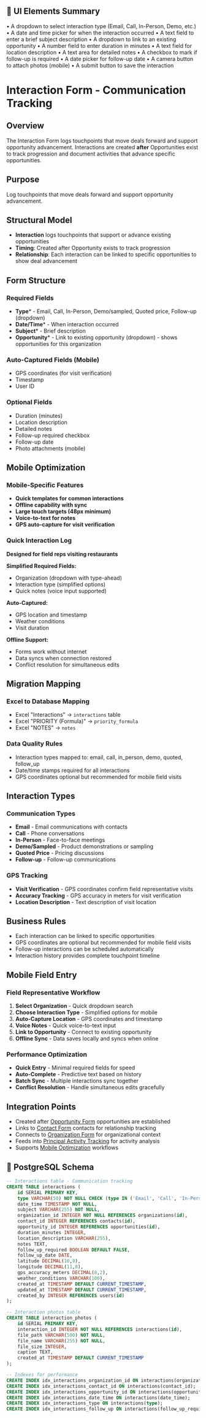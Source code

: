 ## 🧩 UI Elements Summary
• A dropdown to select interaction type (Email, Call, In-Person, Demo, etc.)
• A date and time picker for when the interaction occurred
• A text field to enter a brief subject description
• A dropdown to link to an existing opportunity
• A number field to enter duration in minutes
• A text field for location description
• A text area for detailed notes
• A checkbox to mark if follow-up is required
• A date picker for follow-up date
• A camera button to attach photos (mobile)
• A submit button to save the interaction

# Interaction Form - Communication Tracking

## Overview
The Interaction Form logs touchpoints that move deals forward and support opportunity advancement. Interactions are created **after** Opportunities exist to track progression and document activities that advance specific opportunities.

## Purpose
Log touchpoints that move deals forward and support opportunity advancement.

## Structural Model
- **Interaction** logs touchpoints that support or advance existing opportunities
- **Timing**: Created after Opportunity exists to track progression
- **Relationship**: Each interaction can be linked to specific opportunities to show deal advancement

## Form Structure

### Required Fields
- **Type*** - Email, Call, In-Person, Demo/sampled, Quoted price, Follow-up (dropdown)
- **Date/Time*** - When interaction occurred
- **Subject*** - Brief description
- **Opportunity*** - Link to existing opportunity (dropdown) - shows opportunities for this organization

### Auto-Captured Fields (Mobile)
- GPS coordinates (for visit verification)
- Timestamp
- User ID

### Optional Fields
- Duration (minutes)
- Location description
- Detailed notes
- Follow-up required checkbox
- Follow-up date
- Photo attachments (mobile)

## Mobile Optimization

### Mobile-Specific Features
- **Quick templates for common interactions**
- **Offline capability with sync**
- **Large touch targets (48px minimum)**
- **Voice-to-text for notes**
- **GPS auto-capture for visit verification**

### Quick Interaction Log
**Designed for field reps visiting restaurants**

**Simplified Required Fields:**
- Organization (dropdown with type-ahead)
- Interaction type (simplified options)
- Quick notes (voice input supported)

**Auto-Captured:**
- GPS location and timestamp
- Weather conditions
- Visit duration

**Offline Support:**
- Forms work without internet
- Data syncs when connection restored
- Conflict resolution for simultaneous edits

## Migration Mapping

### Excel to Database Mapping
- Excel "Interactions" → `interactions` table
- Excel "PRIORITY (Formula)" → `priority_formula`
- Excel "NOTES" → `notes`

### Data Quality Rules
- Interaction types mapped to: email, call, in_person, demo, quoted, follow_up
- Date/time stamps required for all interactions
- GPS coordinates optional but recommended for mobile field visits

## Interaction Types

### Communication Types
- **Email** - Email communications with contacts
- **Call** - Phone conversations
- **In-Person** - Face-to-face meetings
- **Demo/Sampled** - Product demonstrations or sampling
- **Quoted Price** - Pricing discussions
- **Follow-up** - Follow-up communications

### GPS Tracking
- **Visit Verification** - GPS coordinates confirm field representative visits
- **Accuracy Tracking** - GPS accuracy in meters for visit verification
- **Location Description** - Text description of visit location

## Business Rules
- Each interaction can be linked to specific opportunities
- GPS coordinates are optional but recommended for mobile field visits
- Follow-up interactions can be scheduled automatically
- Interaction history provides complete touchpoint timeline

## Mobile Field Entry

### Field Representative Workflow
1. **Select Organization** - Quick dropdown search
2. **Choose Interaction Type** - Simplified options for mobile
3. **Auto-Capture Location** - GPS coordinates and timestamp
4. **Voice Notes** - Quick voice-to-text input
5. **Link to Opportunity** - Connect to existing opportunity
6. **Offline Sync** - Data saves locally and syncs when online

### Performance Optimization
- **Quick Entry** - Minimal required fields for speed
- **Auto-Complete** - Predictive text based on history
- **Batch Sync** - Multiple interactions sync together
- **Conflict Resolution** - Handle simultaneous edits gracefully

## Integration Points
- Created after [Opportunity Form](03_Opportunity_Form.md) opportunities are established
- Links to [Contact Form](01_Contact_Form.md) contacts for relationship tracking
- Connects to [Organization Form](02_Organization_Form.md) for organizational context
- Feeds into [Principal Activity Tracking](05_Principal_Activity_Tracking.md) for activity analysis
- Supports [Mobile Optimization](08_Mobile_Optimization.md) workflows

## 💾 PostgreSQL Schema
```sql
-- Interactions table - Communication tracking
CREATE TABLE interactions (
    id SERIAL PRIMARY KEY,
    type VARCHAR(50) NOT NULL CHECK (type IN ('Email', 'Call', 'In-Person', 'Demo', 'Quoted', 'Follow-up')),
    date_time TIMESTAMP NOT NULL,
    subject VARCHAR(255) NOT NULL,
    organization_id INTEGER NOT NULL REFERENCES organizations(id),
    contact_id INTEGER REFERENCES contacts(id),
    opportunity_id INTEGER REFERENCES opportunities(id),
    duration_minutes INTEGER,
    location_description VARCHAR(255),
    notes TEXT,
    follow_up_required BOOLEAN DEFAULT FALSE,
    follow_up_date DATE,
    latitude DECIMAL(10,8),
    longitude DECIMAL(11,8),
    gps_accuracy_meters DECIMAL(8,2),
    weather_conditions VARCHAR(100),
    created_at TIMESTAMP DEFAULT CURRENT_TIMESTAMP,
    updated_at TIMESTAMP DEFAULT CURRENT_TIMESTAMP,
    created_by INTEGER REFERENCES users(id)
);

-- Interaction photos table
CREATE TABLE interaction_photos (
    id SERIAL PRIMARY KEY,
    interaction_id INTEGER NOT NULL REFERENCES interactions(id),
    file_path VARCHAR(500) NOT NULL,
    file_name VARCHAR(255) NOT NULL,
    file_size INTEGER,
    caption TEXT,
    created_at TIMESTAMP DEFAULT CURRENT_TIMESTAMP
);

-- Indexes for performance
CREATE INDEX idx_interactions_organization_id ON interactions(organization_id);
CREATE INDEX idx_interactions_contact_id ON interactions(contact_id);
CREATE INDEX idx_interactions_opportunity_id ON interactions(opportunity_id);
CREATE INDEX idx_interactions_date_time ON interactions(date_time);
CREATE INDEX idx_interactions_type ON interactions(type);
CREATE INDEX idx_interactions_follow_up ON interactions(follow_up_required, follow_up_date);
```